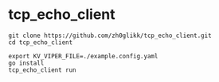 # tcp_echo_client

```
git clone https://github.com/zh0glikk/tcp_echo_client.git
cd tcp_echo_client
```

```
export KV_VIPER_FILE=./example.config.yaml
go install
tcp_echo_client run
```

